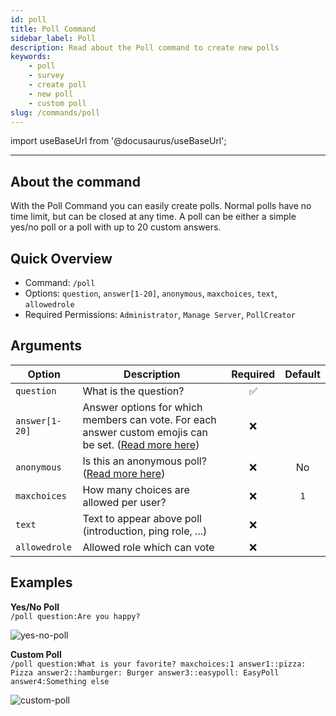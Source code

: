 ```yaml
---
id: poll
title: Poll Command
sidebar_label: Poll
description: Read about the Poll command to create new polls
keywords:
    - poll
    - survey
    - create poll
    - new poll
    - custom poll
slug: /commands/poll
---
```


import useBaseUrl from '@docusaurus/useBaseUrl';

---

## About the command
With the Poll Command you can easily create polls. Normal polls have no time limit, but can be closed at any time. A poll can be either a simple yes/no poll or a poll with up to 20 custom answers.

## Quick Overview
- Command: `/poll`
- Options: `question`, `answer[1-20]`, `anonymous`, `maxchoices`, `text`, `allowedrole`
- Required Permissions: `Administrator`, `Manage Server`, `PollCreator`

## Arguments
| Option         | Description                                                                                                                                  | Required | Default |
|----------------|----------------------------------------------------------------------------------------------------------------------------------------------|:--------:|:-------:|
| `question`     | What is the question?                                                                                                                        | &#9989;  |         |
| `answer[1-20]` | Answer options for which members can vote. For each answer custom emojis can be set. ([Read more here](faq.md#how-can-i-use-custom-emojis))  | &#10060; |         |
| `anonymous`    | Is this an anonymous poll? ([Read more here](getting-started/the-different-poll-types.md))                                                   | &#10060; |   No    |
| `maxchoices`   | How many choices are allowed per user?                                                                                                       | &#10060; |   `1`   |
| `text`         | Text to appear above poll (introduction, ping role, ...)                                                                                     | &#10060; |         |
| `allowedrole`  | Allowed role which can vote                                                                                                                  | &#10060; |         |

## Examples
**Yes/No Poll**  
`/poll question:Are you happy?`

![yes-no-poll](/images/commands/poll-yesno.png)

**Custom Poll**  
`/poll question:What is your favorite? maxchoices:1 answer1::pizza: Pizza answer2::hamburger: Burger answer3::easypoll: EasyPoll answer4:Something else`

![custom-poll](/images/commands/poll-custom.png)
